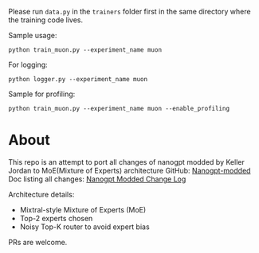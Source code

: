 

Please run `data.py` in the `trainers` folder first in the same directory where the training code lives.

Sample usage:
```
python train_muon.py --experiment_name muon
```

For logging:

```
python logger.py --experiment_name muon
```

Sample for profiling:

```
python train_muon.py --experiment_name muon --enable_profiling
```

# About

This repo is an attempt to port all changes of nanogpt modded by Keller Jordan to MoE(Mixture of Experts) architecture
GitHub: [Nanogpt-modded](https://github.com/KellerJordan/modded-nanogpt)
Doc listing all changes: [Nanogpt Modded Change Log](https://docs.google.com/document/d/1wOxjaMrLdkhbev2AHD2voz45OMjWCvSKbINwGTmQ19c/edit?usp=sharing)

Architecture details:

* Mixtral-style Mixture of Experts (MoE)
* Top-2 experts chosen
* Noisy Top-K router to avoid expert bias

PRs are welcome.


